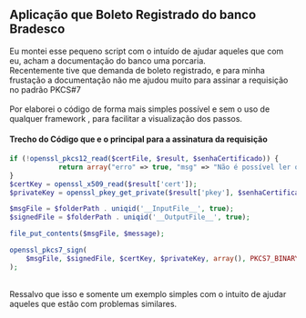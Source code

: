 ## Aplicação que Boleto Registrado do banco Bradesco

Eu montei esse pequeno script com o intuído de ajudar aqueles que com eu, acham a documentação do banco uma porcaria.<br>
Recentemente tive que demanda de boleto registrado, e para minha frustação a documentação não me ajudou muito para assinar a requisição no padrão PKCS#7<br><br>
Por elaborei o código de forma mais simples possível e sem o uso de qualquer framework , para facilitar a visualização dos passos.

#### Trecho do Código que e o principal para a assinatura da requisição
```php
if (!openssl_pkcs12_read($certFile, $result, $senhaCertificado)) {
            return array("erro" => true, "msg" => "Não é possível ler o arquivo de certificado ({$certificado}). Por favor, verifique a senha do certificado.");
}
$certKey = openssl_x509_read($result['cert']);
$privateKey = openssl_pkey_get_private($result['pkey'], $senhaCertificado);

$msgFile = $folderPath . uniqid('__InputFile__', true);
$signedFile = $folderPath . uniqid('__OutputFile__', true);

file_put_contents($msgFile, $message);

openssl_pkcs7_sign(
    $msgFile, $signedFile, $certKey, $privateKey, array(), PKCS7_BINARY | PKCS7_TEXT
);

```

<br>
Ressalvo que isso e somente um exemplo simples com o intuito de ajudar aqueles que estão com problemas similares.